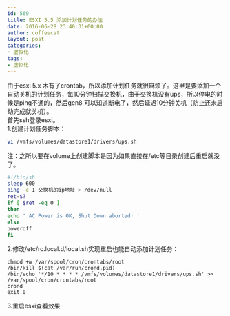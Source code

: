 ```yaml
---
id: 569
title: ESXI 5.5 添加计划任务的办法
date: 2016-06-28 23:40:31+00:00
author: coffeecat
layout: post
categories:
- 虚拟化
tags:
- 虚拟化
---
```

由于esxi 5.x 木有了crontab，所以添加计划任务就很麻烦了。这里是要添加一个自动关机的计划任务，每10分钟扫描交换机，由于交换机没有ups，所以停电的时候是ping不通的，然后gen8 可以知道断电了，然后延迟10分钟关机（防止还未启动完成就关机）。  
首先ssh登录esxi。  
1.创建计划任务脚本：

```sh
vi /vmfs/volumes/datastore1/drivers/ups.sh 
```

注：之所以要在volume上创建脚本是因为如果直接在/etc等目录创建后重启就没了。

```sh
#!/bin/sh
sleep 600
ping -c 1 交换机的ip地址 > /dev/null
ret=$?
if [ $ret -eq 0 ]
then
echo ' AC Power is OK, Shut Down aborted! '
else
poweroff
fi
```

2.修改/etc/rc.local.d/local.sh实现重启也能自动添加计划任务：

```vim
chmod +w /var/spool/cron/crontabs/root
/bin/kill $(cat /var/run/crond.pid)
/bin/echo '*/10 * * * * /vmfs/volumes/datastore1/drivers/ups.sh' >> /var/spool/cron/crontabs/root
crond
exit 0
```

3.重启esxi查看效果